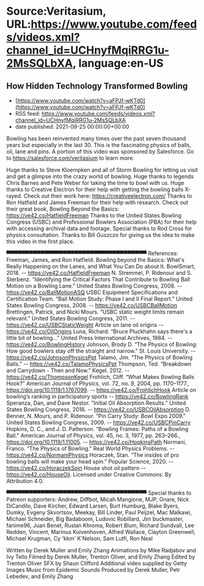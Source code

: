 # Source:Veritasium, URL:https://www.youtube.com/feeds/videos.xml?channel_id=UCHnyfMqiRRG1u-2MsSQLbXA, language:en-US

## How Hidden Technology Transformed Bowling
 - [https://www.youtube.com/watch?v=aFPJf-wKTd0](https://www.youtube.com/watch?v=aFPJf-wKTd0)
 - RSS feed: https://www.youtube.com/feeds/videos.xml?channel_id=UCHnyfMqiRRG1u-2MsSQLbXA
 - date published: 2021-09-25 00:00:00+00:00

Bowling has been reinvented many times over the past seven thousand years but especially in the last 30. This is the fascinating physics of balls, oil, lane and pins. A portion of this video was sponsored by Salesforce. Go to https://salesforce.com/veritasium to learn more.

Huge thanks to Steve Kloempken and all of Storm Bowling for letting us visit and get a glimpse into the crazy world of bowling.
Huge thanks to legends Chris Barnes and Pete Weber for taking the time to bowl with us.
Huge thanks to Creative Electron for their help with getting the bowling balls X-rayed. Check out their work here: https://creativeelectron.com/
Thanks to Ron Hatfield and James Freeman for their help with research. Check out their great book, Bowling Beyond the Basics: https://ve42.co/HatfieldFreeman
Thanks to the United States Bowling Congress (USBC) and Professional Bowlers Association (PBA) for their help with accessing archival data and footage.
Special thanks to Rod Cross for physics consultation.
Thanks to Bill Guszczo for giving us the idea to make this video in the first place.

▀▀▀▀▀▀▀▀▀▀▀▀▀▀▀▀▀▀▀▀▀▀▀▀▀▀▀▀▀▀▀▀▀▀▀▀▀
References:
Freeman, James, and Ron Hatfield. Bowling beyond the Basics: What's Really Happening on the Lanes, and What You Can Do about It. BowlSmart, 2018. -- https://ve42.co/HatfieldFreeman
N. Stremmel, P. Ridenour and S. Sterbenz. “Identifying the Critical Factors That Contribute to Bowling Ball Motion on a Bowling Lane.” United States Bowling Congress, 2008. -- https://ve42.co/BallMotionASQ
USBC Equipment Specifications and Certification Team. “Ball Motion Study: Phase I and II Final Report.” United States Bowling Congress, 2008. -- https://ve42.co/USBCBallMotion
Brettingen, Patrick, and Nicki Mours. “USBC static weight limits remain relevant.” United States Bowling Congress, 2011. -- https://ve42.co/USBCStaticWeight
Article on lane oil origins -- https://ve42.co/OilOrigins
Luna, Richard. “Bruce Pluckhahn says there's a little bit of bowling…” United Press International Archives, 1984. -- https://ve42.co/BowlingHistory
Johnson, Brody D. “The Physics of Bowling: How good bowlers stay off the straight and narrow.” St. Louis University. -- https://ve42.co/JohnsonPhysicsPpt
Talamo, Jim. “The Physics of Bowling Balls.” -- https://ve42.co/TalamoPhysicsPpt
Thompson, Ted. “Breakdown and Carrydown - Then and Now.” Kegel. 2012. -- https://ve42.co/ThompsonKegel
Frohlich, Cliff. “What Makes Bowling Balls Hook?” American Journal of Physics, vol. 72, no. 9, 2004, pp. 1170–1177., https://doi.org/10.1119/1.1767099. -- https://ve42.co/FrohlichHook
Article on bowling’s ranking in participatory sports -- https://ve42.co/BowlingRank
Speranza, Dan, and Dave Nestor. “Initial Oil Absorption Results.” United States Bowling Congress, 2016. -- https://ve42.co/USBCOilAbsorption
D. Benner, N. Mours, and P. Ridenour. “Pin Carry Study: Bowl Expo 2009.” United States Bowling Congress, 2009. -- https://ve42.co/USBCPinCarry
Hopkins, D. C., and J. D. Patterson. “Bowling Frames: Paths of a Bowling Ball.” American Journal of Physics, vol. 45, no. 3, 1977, pp. 263–266., https://doi.org/10.1119/1.11005. -- https://ve42.co/HopkinsPath
Normani, Franco. “The Physics of Bowling.” Real World Physics Problems. -- https://ve42.co/NormaniPhysics
Horaczek, Stan. “The insides of pro bowling balls will make your head spin.” Popular Science, 2020. -- https://ve42.co/HoraczekSpin
House shot oil pattern -- https://ve42.co/HouseOil. Licensed under Creative Commons: By Attribution 4.0.

▀▀▀▀▀▀▀▀▀▀▀▀▀▀▀▀▀▀▀▀▀▀▀▀▀▀▀▀▀▀▀▀▀▀▀▀▀
Special thanks to Patreon supporters: Andrew, Diffbot, Micah Mangione, MJP, Gnare, Nick DiCandilo, Dave Kircher, Edward Larsen, Burt Humburg, Blake Byers, Dumky, Evgeny Skvortsov, Meekay, Bill Linder, Paul Peijzel, Mac Malkawi, Michael Schneider, Big Badaboom, Ludovic Robillard, Jim buckmaster, fanime96, Juan Benet, Ruslan Khroma, Robert Blum, Richard Sundvall, Lee Redden, Vincent, Marinus Kuivenhoven, Alfred Wallace, Clayton Greenwell, Michael Krugman, Cy 'kkm' K'Nelson, Sam Lutfi, Ron Neal 

Written by Derek Muller and Emily Zhang
Animations by Mike Radjabov and Ivy Tello
Filmed by Derek Muller, Trenton Oliver, and Emily Zhang
Edited by Trenton Oliver
SFX by Shaun Clifford
Additional video supplied by Getty Images
Music from Epidemic Sounds
Produced by Derek Muller, Petr Lebedev, and Emily Zhang

